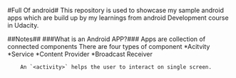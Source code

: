 #Full Of android#
This repository is used to showcase my sample android apps which are build up by my learnings from android Development course in Udacity.

##Notes##
###What is an Android APP?###
Apps are collection of connected components
There are four types of component
	*Acitvity
	*Service
	*Content Provider
	*Broadcast Receiver
	
		An `<activity>` helps the user to interact on single screen.
		

